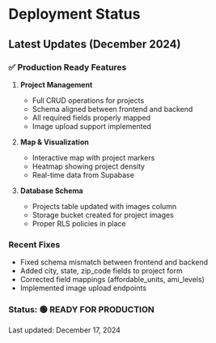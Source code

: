 # Deployment Status

## Latest Updates (December 2024)

### ✅ Production Ready Features

1. **Project Management**
   - Full CRUD operations for projects
   - Schema aligned between frontend and backend
   - All required fields properly mapped
   - Image upload support implemented

2. **Map & Visualization**
   - Interactive map with project markers
   - Heatmap showing project density
   - Real-time data from Supabase

3. **Database Schema**
   - Projects table updated with images column
   - Storage bucket created for project images
   - Proper RLS policies in place

### Recent Fixes
- Fixed schema mismatch between frontend and backend
- Added city, state, zip_code fields to project form
- Corrected field mappings (affordable_units, ami_levels)
- Implemented image upload endpoints

### Status: 🟢 READY FOR PRODUCTION

Last updated: December 17, 2024